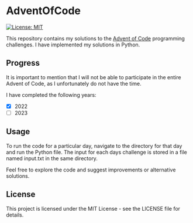 # AdventOfCode
[![License: MIT](https://img.shields.io/badge/License-MIT-yellow.svg)](https://opensource.org/licenses/MIT)

This repository contains my solutions to the [Advent of Code](https://adventofcode.com/ "Advent of Code") programming challenges. I have implemented my solutions in Python.
## Progress
It is important to mention that I will not be able to participate in the entire Advent of Code, as I unfortunately do not have the time.

I have completed the following years:
- [x] 2022
- [ ] 2023

## Usage
To run the code for a particular day, navigate to the directory for that day and run the Python file. The input for each days challenge is stored in a file named input.txt in the same directory.

Feel free to explore the code and suggest improvements or alternative solutions.

## License
This project is licensed under the MIT License - see the LICENSE file for details.
